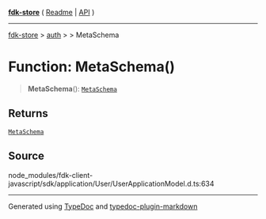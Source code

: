 [**fdk-store**](../../../README.md) ( [Readme](../../../README.md) \| [API](../../../API.md) )

---

[fdk-store](../../../API.md) > [auth](../../README.md) > [<internal>](../README.md) > MetaSchema

# Function: MetaSchema()

> **MetaSchema**(): [`MetaSchema`](../type-aliases/type-alias.MetaSchema.md)

## Returns

[`MetaSchema`](../type-aliases/type-alias.MetaSchema.md)

## Source

node_modules/fdk-client-javascript/sdk/application/User/UserApplicationModel.d.ts:634

---

Generated using [TypeDoc](https://typedoc.org/) and [typedoc-plugin-markdown](https://www.npmjs.com/package/typedoc-plugin-markdown)
